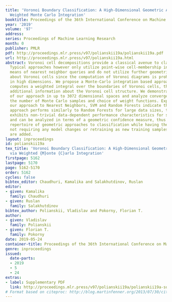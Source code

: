 ```yaml
---
title: 'Voronoi Boundary Classification: A High-Dimensional Geometric Approach via
  Weighted Monte Carlo Integration'
booktitle: Proceedings of the 36th International Conference on Machine Learning
year: '2019'
volume: '97'
address: 
series: Proceedings of Machine Learning Research
month: 0
publisher: PMLR
pdf: http://proceedings.mlr.press/v97/polianskii19a/polianskii19a.pdf
url: http://proceedings.mlr.press/v97/polianskii19a.html
abstract: Voronoi cell decompositions provide a classical avenue to classification.
  Typical approaches however only utilize point-wise cell-membership information by
  means of nearest neighbor queries and do not utilize further geometric information
  about Voronoi cells since the computation of Voronoi diagrams is prohibitively expensive
  in high dimensions. We propose a Monte-Carlo integration based approach that instead
  computes a weighted integral over the boundaries of Voronoi cells, thus incorporating
  additional information about the Voronoi cell structure. We demonstrate the scalability
  of our approach in up to 3072 dimensional spaces and analyze convergence based on
  the number of Monte Carlo samples and choice of weight functions. Experiments comparing
  our approach to Nearest Neighbors, SVM and Random Forests indicate that while our
  approach performs similarly to Random Forests for large data sizes, the algorithm
  exhibits non-trivial data-dependent performance characteristics for smaller datasets
  and can be analyzed in terms of a geometric confidence measure, thus adding to the
  repertoire of geometric approaches to classification while having the benefit of
  not requiring any model changes or retraining as new training samples or classes
  are added.
layout: inproceedings
id: polianskii19a
tex_title: 'Voronoi Boundary Classification: A High-Dimensional Geometric Approach
  via Weighted {M}onte {C}arlo Integration'
firstpage: 5162
lastpage: 5170
page: 5162-5170
order: 5162
cycles: false
bibtex_editor: Chaudhuri, Kamalika and Salakhutdinov, Ruslan
editor:
- given: Kamalika
  family: Chaudhuri
- given: Ruslan
  family: Salakhutdinov
bibtex_author: Polianskii, Vladislav and Pokorny, Florian T.
author:
- given: Vladislav
  family: Polianskii
- given: Florian T.
  family: Pokorny
date: 2019-05-24
container-title: Proceedings of the 36th International Conference on Machine Learning
genre: inproceedings
issued:
  date-parts:
  - 2019
  - 5
  - 24
extras:
- label: Supplementary PDF
  link: http://proceedings.mlr.press/v97/polianskii19a/polianskii19a-supp.pdf
# Format based on citeproc: http://blog.martinfenner.org/2013/07/30/citeproc-yaml-for-bibliographies/
---
```

